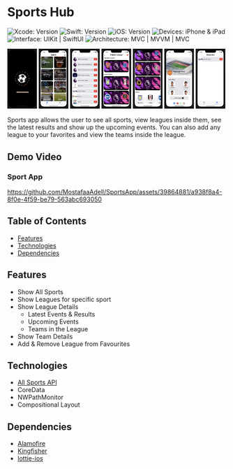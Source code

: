 # Sports Hub

<!-- Project Settings -->
![Xcode: Version](https://img.shields.io/badge/Xcode-14.3-lightgray?logo=Xcode)
![Swift: Version](https://img.shields.io/badge/Swift-5.8-lightgray?logo=Swift)
![iOS: Version](https://img.shields.io/badge/iOS-15.0-lightgray) 
![Devices: iPhone & iPad](https://img.shields.io/badge/Devices-iPhone%20&%20iPad-lightgray)
![Interface: UIKit | SwiftUI](https://img.shields.io/badge/Interface-UIKit-lightgray)
![Architecture: MVC | MVVM | MVC](https://img.shields.io/badge/Architecture-MVVM-lightgray)


<!-- Main Screenshot -->

<p>
    <img src="Mockups/ScreenOne.png" width="13.5%" />
    <img src="Mockups/ScreenTwo.png" width="13.5%" />
    <img src="Mockups/ScreenThree.png" width="13.5%"/>
    <img src="Mockups/ScreenFour.png" width="13.5%" />
    <img src="Mockups/ScreenFive.png" width="13.5%" />
    <img src="Mockups/ScreenSix.png" width="13.5%" />
    <img src="Mockups/ScreenSeven.png" width="13.5%" />
</p>



<!-- Project bref -->
Sports app allows the user to see all sports, view leagues inside them, see the latest results and show up the upcoming events. You can also add any league to your favorites and view the teams inside the league.


<!-- ____________________________________________________________________________ -->

## Demo Video
### Sport App 
<p align="center">
    
 https://github.com/MostafaaAdell/SportsApp/assets/39864881/a938f8a4-8f0e-4f59-be79-563abc693050

</p>




<!-- ____________________________________________________________________________ -->
## Table of Contents
 - [Features](#features)
 - [Technologies](#technologies)
 - [Dependencies](#dependencies)

   
 <!-- 
 - [Demo Video](#demo-video)
 - [Screenshot](#screenshot)
 -->



<!-- ____________________________________________________________________________ -->
## Features
- Show All Sports
- Show Leagues for specific sport
- Show League Details
    - Latest Events & Results
    - Upcoming Events
    - Teams in the League
- Show Team Details
- Add & Remove League from Favourites


<!-- ____________________________________________________________________________ -->
## Technologies
- [All Sports API](https://allsportsapi.com)
- CoreData
- NWPathMonitor
- Compositional Layout



<!-- ____________________________________________________________________________ -->
## Dependencies
- [Alamofire](https://github.com/Alamofire/Alamofire)
- [Kingfisher](https://github.com/onevcat/Kingfisher)
- [lottie-ios](https://github.com/airbnb/lottie-ios)



<!-- ____________________________________________________________________________ -->
<!--
## Demo Video

> Click on the image to show the demo video
-->
<!-- Video Link -->
<a href="">
    <!-- Video Image -->
    <!--
    <img 
        src="" 
        alt="Demo Video" 
        height="400"
    />
</a>
-->



<!-- ____________________________________________________________________________ -->
<!--
## Screenshot

First Page | Second Page | Third Page
---------- | ----------- | ----------
![]() | ![]() | ![]()
![]() | ![]() | ![]()
![](https://techcrunch.com/wp-content/uploads/2020/07/iOS-14.png) | ![](https://techcrunch.com/wp-content/uploads/2020/07/iOS-14.png) | ![](https://techcrunch.com/wp-content/uploads/2020/07/iOS-14.png)
-->
